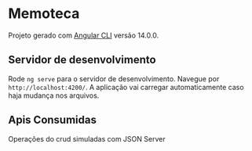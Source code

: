 # Memoteca

Projeto gerado com [Angular CLI](https://github.com/angular/angular-cli) versão 14.0.0.

## Servidor de desenvolvimento

Rode `ng serve` para o servidor de desenvolvimento. Navegue por `http://localhost:4200/`. A aplicação vai carregar automaticamente caso haja mudança nos arquivos.

## Apis Consumidas

Operações do crud simuladas com JSON Server



